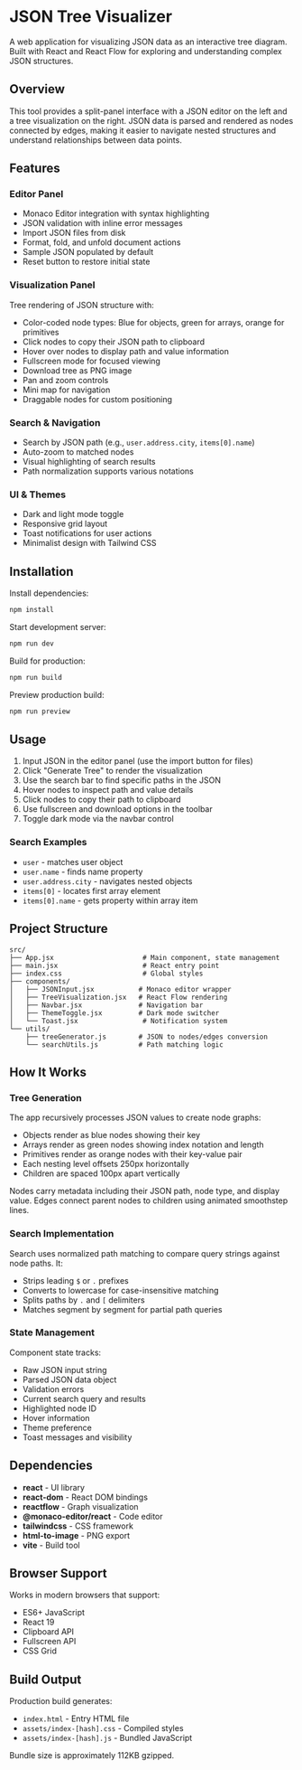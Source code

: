 # JSON Tree Visualizer

A web application for visualizing JSON data as an interactive tree diagram. Built with React and React Flow for exploring and understanding complex JSON structures.

## Overview

This tool provides a split-panel interface with a JSON editor on the left and a tree visualization on the right. JSON data is parsed and rendered as nodes connected by edges, making it easier to navigate nested structures and understand relationships between data points.

## Features

### Editor Panel

- Monaco Editor integration with syntax highlighting
- JSON validation with inline error messages
- Import JSON files from disk
- Format, fold, and unfold document actions
- Sample JSON populated by default
- Reset button to restore initial state

### Visualization Panel

Tree rendering of JSON structure with:

- Color-coded node types: Blue for objects, green for arrays, orange for primitives
- Click nodes to copy their JSON path to clipboard
- Hover over nodes to display path and value information
- Fullscreen mode for focused viewing
- Download tree as PNG image
- Pan and zoom controls
- Mini map for navigation
- Draggable nodes for custom positioning

### Search & Navigation

- Search by JSON path (e.g., `user.address.city`, `items[0].name`)
- Auto-zoom to matched nodes
- Visual highlighting of search results
- Path normalization supports various notations

### UI & Themes

- Dark and light mode toggle
- Responsive grid layout
- Toast notifications for user actions
- Minimalist design with Tailwind CSS

## Installation

Install dependencies:

```bash
npm install
```

Start development server:

```bash
npm run dev
```

Build for production:

```bash
npm run build
```

Preview production build:

```bash
npm run preview
```

## Usage

1. Input JSON in the editor panel (use the import button for files)
2. Click "Generate Tree" to render the visualization
3. Use the search bar to find specific paths in the JSON
4. Hover nodes to inspect path and value details
5. Click nodes to copy their path to clipboard
6. Use fullscreen and download options in the toolbar
7. Toggle dark mode via the navbar control

### Search Examples

- `user` - matches user object
- `user.name` - finds name property
- `user.address.city` - navigates nested objects
- `items[0]` - locates first array element
- `items[0].name` - gets property within array item

## Project Structure

```
src/
├── App.jsx                      # Main component, state management
├── main.jsx                     # React entry point
├── index.css                    # Global styles
├── components/
│   ├── JSONInput.jsx           # Monaco editor wrapper
│   ├── TreeVisualization.jsx   # React Flow rendering
│   ├── Navbar.jsx              # Navigation bar
│   ├── ThemeToggle.jsx         # Dark mode switcher
│   └── Toast.jsx                # Notification system
└── utils/
    ├── treeGenerator.js        # JSON to nodes/edges conversion
    └── searchUtils.js          # Path matching logic
```

## How It Works

### Tree Generation

The app recursively processes JSON values to create node graphs:

- Objects render as blue nodes showing their key
- Arrays render as green nodes showing index notation and length
- Primitives render as orange nodes with their key-value pair
- Each nesting level offsets 250px horizontally
- Children are spaced 100px apart vertically

Nodes carry metadata including their JSON path, node type, and display value. Edges connect parent nodes to children using animated smoothstep lines.

### Search Implementation

Search uses normalized path matching to compare query strings against node paths. It:

- Strips leading `$` or `.` prefixes
- Converts to lowercase for case-insensitive matching
- Splits paths by `.` and `[` delimiters
- Matches segment by segment for partial path queries

### State Management

Component state tracks:

- Raw JSON input string
- Parsed JSON data object
- Validation errors
- Current search query and results
- Highlighted node ID
- Hover information
- Theme preference
- Toast messages and visibility

## Dependencies

- **react** - UI library
- **react-dom** - React DOM bindings
- **reactflow** - Graph visualization
- **@monaco-editor/react** - Code editor
- **tailwindcss** - CSS framework
- **html-to-image** - PNG export
- **vite** - Build tool

## Browser Support

Works in modern browsers that support:

- ES6+ JavaScript
- React 19
- Clipboard API
- Fullscreen API
- CSS Grid

## Build Output

Production build generates:

- `index.html` - Entry HTML file
- `assets/index-[hash].css` - Compiled styles
- `assets/index-[hash].js` - Bundled JavaScript

Bundle size is approximately 112KB gzipped.
